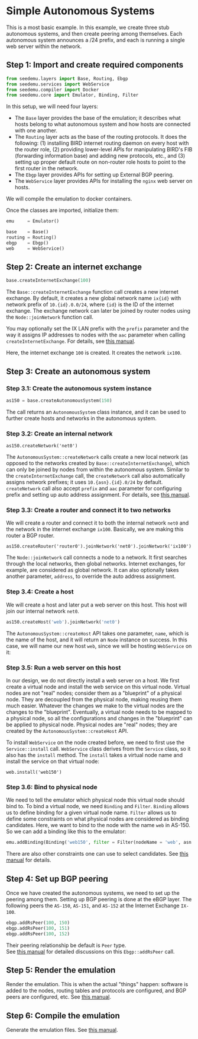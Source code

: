 # Simple Autonomous Systems 

This is a most basic example. In this example, we create three 
stub autonomous systems, and then create peering among themselves. 
Each autonomous system announces a /24 prefix, and each is running a 
single web server within the network.


## Step 1: Import and create required components

```python
from seedemu.layers import Base, Routing, Ebgp
from seedemu.services import WebService
from seedemu.compiler import Docker
from seedemu.core import Emulator, Binding, Filter
```

In this setup, we will need four layers: 

- The `Base` layer provides the base of the emulation; it describes what hosts belong to what autonomous system and how hosts are connected with one another. 
- The `Routing` layer acts as the base of the routing protocols. It does the following: (1) installing BIRD internet routing daemon on every host with the router role, (2) providing lower-level APIs for manipulating BIRD's FIB (forwarding information base) and adding new protocols, etc., and (3) setting up proper default route on non-router role hosts to point to the first router in the network.
- The `Ebgp` layer provides APIs for setting up External BGP peering.
- The `WebService` layer provides APIs for installing the `nginx` web server on hosts.

We will compile the emulation to docker containers.

Once the classes are imported, initialize them:

```python
emu     = Emulator()

base    = Base()
routing = Routing()
ebgp    = Ebgp()
web     = WebService()
```

## Step 2: Create an internet exchange

```python
base.createInternetExchange(100)
```

The `Base::createInternetExchange` function call creates a new internet exchange. By default, it creates a new global network name `ix{id}` with network prefix of `10.{id}.0.0/24`, where `{id}` is the ID of the internet exchange. The exchange network can later be joined by router nodes using the `Node::joinNetwork` function call.

You may optionally set the IX LAN prefix with the `prefix` parameter and the way it assigns IP addresses to nodes with the `aac` parameter when calling `createInternetExchange`. 
For details, see [this manual](../manual.md#create-network-with-prefix).

Here, the internet exchange `100` is created. It creates the network `ix100`.

## Step 3: Create an autonomous system

### Step 3.1: Create the autonomous system instance

```python
as150 = base.createAutonomousSystem(150)
```

The call returns an `AutonomousSystem` class instance, and it can be used to further 
create hosts and networks in the autonomous system.


### Step 3.2: Create an internal network

```
as150.createNetwork('net0')
```

The `AutonomousSystem::createNetwork` calls create a new local network (as opposed to the networks created by `Base::createInternetExchange`), which can only be joined by nodes from within the autonomous system. Similar to the `createInternetExchange` call, the `createNetwork` call also automatically assigns network prefixes; it uses `10.{asn}.{id}.0/24` by default. `createNetwork` call also accept `prefix` and `aac` parameter for configuring prefix and setting up auto address assignment. For details, see [this manual](/docs/user_manual/manual.md#create-network-with-prefix).


### Step 3.3: Create a router and connect it to two networks

We will create a router and connect it to both the internal network `net0` and the 
network in the internet exchange `ix100`. Basically, we are making this router
a BGP router.

```
as150.createRouter('router0').joinNetwork('net0').joinNetwork('ix100')
```

The `Node::joinNetwork` call connects a node to a network. It first searches through the local networks, then global networks. Internet exchanges, for example, are considered as global network. It can also optionally takes another parameter, `address`, to override the auto address assignment. 


### Step 3.4: Create a host 

We will create a host and later put a web server on this host. 
This host will join our internal network `net0`.

```python
as150.createHost('web').joinNetwork('net0')
```

The `AutonomousSystem::createHost` API takes one parameter, `name`,
which is the name of the host, and it will return an `Node` instance on
success. In this case, we will name our new host `web`, since we will be
hosting `WebService` on it:


### Step 3.5: Run a web server on this host

In our design, we do not directly install a web server on a host.
We first create a virtual node and install the web service 
on this virtual node. Virtual nodes are not "real" nodes; consider them as a
"blueprint" of a physical node. They are decoupled from the physical node,
making reusing them much easier. Whatever the changes we make to
the virtual nodes are the changes to the "blueprint". Eventually,
a virtual node needs to be mapped to a physical node, so all the 
configurations and changes in the "blueprint" can be applied
to physical node. Physical nodes are "real" nodes; they are created by the
`AutonomousSystem::createHost` API. 


To install `WebService` on the node created before, we need to first use the
`Service::install` call. `WebService` class derives from the `Service` class,
so it also has the `install` method. The `install` takes a virtual node name
and install the service on that virtual node:

```
web.install('web150')
```

### Step 3.6: Bind to physical node

We need to tell the emulator which physical node this virtual node should bind to. 
To bind a virtual node, we
need `Binding` and `Filter`. `Binding` allows us to define binding for a given
virtual node name. `Filter` allows us to define some constraints on what
physical nodes are considered as binding candidates. Here, we want to bind to
the node with the name `web` in AS-150. So we can add a binding like this to
the emulator:

```python
emu.addBinding(Binding('web150', filter = Filter(nodeName = 'web', asn = 150)))
```

There are also other constraints one can use to select candidates. 
See [this manual](/docs/user_manual/component.md#virtual-node-binding) for details. 



## Step 4: Set up BGP peering

Once we have created the autonomous systems, we need to 
set up the peering among them. 
Setting up BGP peering is done at the eBGP layer. The following
peers the `AS-150`, `AS-151`, and `AS-152` at the Internet Exchange `IX-100`. 

```python
ebgp.addRsPeer(100, 150)
ebgp.addRsPeer(100, 151)
ebgp.addRsPeer(100, 152)
```

Their peering relationship be default is `Peer` type.  
See [this manual](/docs/user_manual/bgp_peering.md) for detailed 
discussions on this `Ebgp::addRsPeer` call.


## Step 5: Render the emulation

Render the emulation. This is when the actual "things" happen: 
software is added to the nodes, routing tables and protocols are configured, 
and BGP peers are configured, etc.
See [this manual](/docs/user_manual/manual.md#rendering).


## Step 6: Compile the emulation

Generate the emulation files. See [this manual](/docs/user_manual/compiler.md).

